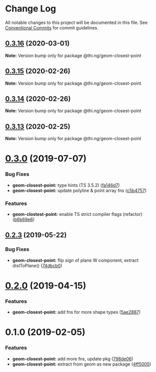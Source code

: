 # Change Log

All notable changes to this project will be documented in this file.
See [Conventional Commits](https://conventionalcommits.org) for commit guidelines.

## [0.3.16](https://github.com/thi-ng/umbrella/compare/@thi.ng/geom-closest-point@0.3.15...@thi.ng/geom-closest-point@0.3.16) (2020-03-01)

**Note:** Version bump only for package @thi.ng/geom-closest-point





## [0.3.15](https://github.com/thi-ng/umbrella/compare/@thi.ng/geom-closest-point@0.3.14...@thi.ng/geom-closest-point@0.3.15) (2020-02-26)

**Note:** Version bump only for package @thi.ng/geom-closest-point





## [0.3.14](https://github.com/thi-ng/umbrella/compare/@thi.ng/geom-closest-point@0.3.13...@thi.ng/geom-closest-point@0.3.14) (2020-02-26)

**Note:** Version bump only for package @thi.ng/geom-closest-point





## [0.3.13](https://github.com/thi-ng/umbrella/compare/@thi.ng/geom-closest-point@0.3.12...@thi.ng/geom-closest-point@0.3.13) (2020-02-25)

**Note:** Version bump only for package @thi.ng/geom-closest-point





# [0.3.0](https://github.com/thi-ng/umbrella/compare/@thi.ng/geom-closest-point@0.2.3...@thi.ng/geom-closest-point@0.3.0) (2019-07-07)

### Bug Fixes

* **geom-closest-point:** type hints (TS 3.5.2) ([fa146d7](https://github.com/thi-ng/umbrella/commit/fa146d7))
* **geom-closest-point:** update polyline & point array fns ([c5b4757](https://github.com/thi-ng/umbrella/commit/c5b4757))

### Features

* **geom-clostest-point:** enable TS strict compiler flags (refactor) ([b6b69e6](https://github.com/thi-ng/umbrella/commit/b6b69e6))

## [0.2.3](https://github.com/thi-ng/umbrella/compare/@thi.ng/geom-closest-point@0.2.2...@thi.ng/geom-closest-point@0.2.3) (2019-05-22)

### Bug Fixes

* **geom-closest-point:** flip sign of plane W component, extract distToPlane() ([74dbcb0](https://github.com/thi-ng/umbrella/commit/74dbcb0))

# [0.2.0](https://github.com/thi-ng/umbrella/compare/@thi.ng/geom-closest-point@0.1.13...@thi.ng/geom-closest-point@0.2.0) (2019-04-15)

### Features

* **geom-closest-point:** add fns for more shape types ([5ae2887](https://github.com/thi-ng/umbrella/commit/5ae2887))

# 0.1.0 (2019-02-05)

### Features

* **geom-closest-point:** add more fns, update pkg ([798de06](https://github.com/thi-ng/umbrella/commit/798de06))
* **geom-closest-point:** extract from geom as new package ([4ff5005](https://github.com/thi-ng/umbrella/commit/4ff5005))
